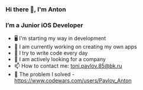 ### Hi there 👋, I'm Anton

### I’m a Junior iOS Developer

- 🖥 I'm starting my way in development
- 🔭 I am currently working on creating my own apps
- 🌱 I try to write code every day
- 👯 I am actively looking for a company
- 📫 How to contact me: toni.pavlov.85@bk.ru
- 🌝 The problem I solved - https://www.codewars.com/users/Pavlov_Anton

